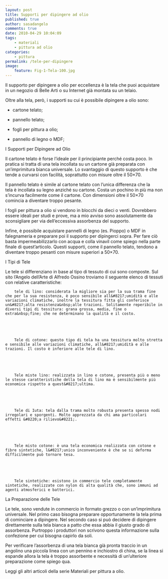 ```yaml
---
layout: post
title: Supporti per dipingere ad olio
published: true
author: sasadangelo
comments: true
date: 2010-04-29 10:04:09
tags:
    - materiali
    - pittura ad olio
categories:
    - pittura
permalink: /tele-per-dipingere
image:
    feature: Fig-1-Tela-100.jpg
---
```


  



  Il supporto per dipingere a olio per eccellenza è la tela che puoi acquistare in un negozio di Belle Arti o su Internet già montata su un telaio.





  



  Oltre alla tela, però, i supporti su cui è possibile dipingere a olio sono:


  * 
      cartone telato;
    

  * 
      pannello telato;
    

  * 
      fogli per pittura a olio;
    

  * 
      pannello di legno o MDF;
    


  I Supporti per Dipingere ad Olio



  Il cartone telato è forse l&#8217;ideale per il principiante perché costa poco. In pratica si tratta di una tela incollata su un cartone già preparata con un&#8217;imprimitura bianca universale. Lo svantaggio di questo supporto è che tende a curvarsi con facilità, soprattutto con misure oltre il 50&#215;70.



  



  Il pannello telato è simile al cartone telato con l&#8217;unica differenza che la tela&nbsp;è&nbsp;incollata su legno anziché su&nbsp;cartone. Costa un pochino in più ma non s&#8217;incurva facilmente come il cartone. Con dimensioni oltre il 50&#215;70 comincia a diventare troppo pesante.



  



  I fogli per pittura a olio si vendono in blocchi da dieci o venti. Dovrebbero essere ideali per studi e prove, ma a mio avviso sono assolutamente da sconsigliare per via dell&#8217;eccessiva assorbenza del supporto.



  



  Infine, è possibile acquistare pannelli di legno (es. Pioppo) o MDF in falegnameria e preparare poi il supporto per dipingerci sopra. Per fare ciò basta impermeabilizzarlo con acqua e colla vinavil come spiego nella parte finale di quest&#8217;articolo. Questi supporti, come il pannello telato, tendono a diventare troppo pesanti con misure superiori a 50&#215;70.



  



  I Tipi di Tele



  Le tele si differenziano in base al tipo di tessuto di cui sono composte. Sul sito l&#8217;Angelo dell&#8217;Arte di Alfredo Ossino troviamo il seguente elenco di tessuti con relative caratteristiche:



  
    
      
        tele di lino: considerata la migliore sia per la sua trama fine che per la sua resistenza, è poco sensibile all&#8217;umidità e alle variazioni climatiche, inoltre la tessitura fitta gli conferisce un&#8217;alta resistenza&nbsp;alle trazioni. Solitamente reperibile in diversi tipi di tessitura: grana grossa, media, fine o extra&nbsp;fine; che ne determinano la qualità e il costo.
      
    
    
    
      
        Tele di cotone: questo tipo di tela ha una tessitura molto stretta e sensibile alle variazioni climatiche, all&#8217;umidità e alle trazioni. Il costo è inferiore alle tele di lino.
      
    
    
    
      
        Tele miste lino: realizzata in lino e cotone, presenta più o meno le stesse caratteristiche della tela di lino ma è sensibilmente più economica rispetto a quest&#8217;ultima.
      
    
    
    
      
        Tele di Iuta: tela dalla trama molto robusta presenta spesso nodi irregolari e sporgenti. Molto apprezzata da chi ama particolari effetti &#8220;a rilievo&#8221;.
      
    
    
    
      
        Tele misto cotone: è una tela economica realizzata con cotone e fibre sintetiche, l&#8217;unico inconveniente è che se si deforma difficilmente può tornare tesa.
      
    
    
    
      
        Tele sintetiche: esistono in commercio tele completamente sintetiche, realizzate con nylon di alta qualità che, sono immuni ad agenti atmosferici e batterici.
      
    
  



  La Preparazione delle Tele



  Le tele, sono vendute in commercio in formato grezzo o con un&#8217;imprimitura universale. Nel primo caso bisogna preparare opportunamente la tela prima di cominciare a dipingere. Nel secondo caso si può decidere di dipingere direttamente sulla tela bianca a patto che essa abbia il giusto grado di assorbenza. Purtroppo i produttori non scrivono questa informazione sulla confezione per cui bisogna capirlo da soli.



  Per verificare l&#8217;assorbenza di una tela bianca già pronta traccio in un angolino una piccola linea con un pennino e inchiostro di china, se la linea si espande allora la tela è troppo assorbente e necessità di un&#8217;ulteriore preparazione come spiego qua.



  Leggi gli altri articoli della serie Materiali per pittura a olio.
